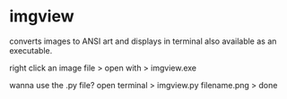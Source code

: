 # imgview
converts images to ANSI art and displays in terminal
also available as an executable.

right click an image file > open with > imgview.exe

wanna use the .py file?
open terminal > imgview.py filename.png > done
